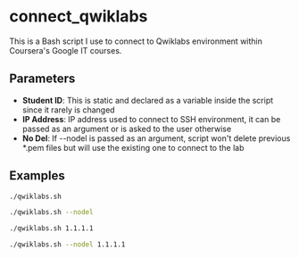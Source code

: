 # connect_qwiklabs

This is a Bash script I use to connect to Qwiklabs environment
within Coursera's Google IT courses.

## Parameters
- **Student ID**: This is static and declared as a variable inside the
    script since it rarely is changed
- **IP Address**: IP address used to connect to SSH environment, it can
    be passed as an argument or is asked to the user otherwise
- **No Del**: If --nodel is passed as an argument, script won't delete
    previous *.pem files but will use the existing one to connect
    to the lab

## Examples
```bash
./qwiklabs.sh
```

```bash
./qwiklabs.sh --nodel
```

```bash
./qwiklabs.sh 1.1.1.1
```

```bash
./qwiklabs.sh --nodel 1.1.1.1
```
